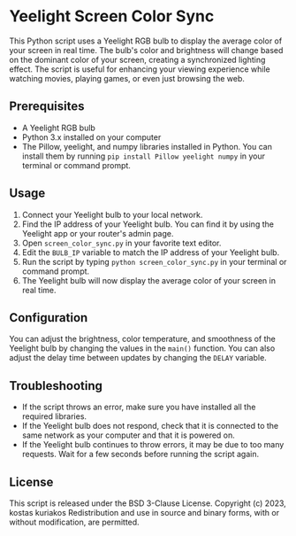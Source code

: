 # Yeelight Screen Color Sync

This Python script uses a Yeelight RGB bulb to display the average color of your screen in real time. The bulb's color and brightness will change based on the dominant color of your screen, creating a synchronized lighting effect. The script is useful for enhancing your viewing experience while watching movies, playing games, or even just browsing the web.

## Prerequisites

-   A Yeelight RGB bulb
-   Python 3.x installed on your computer
-   The Pillow, yeelight, and numpy libraries installed in Python. You can install them by running `pip install Pillow yeelight numpy` in your terminal or command prompt.

## Usage

1.  Connect your Yeelight bulb to your local network.
2.  Find the IP address of your Yeelight bulb. You can find it by using the Yeelight app or your router's admin page.
3.  Open `screen_color_sync.py` in your favorite text editor.
4.  Edit the `BULB_IP` variable to match the IP address of your Yeelight bulb.
5.  Run the script by typing `python screen_color_sync.py` in your terminal or command prompt.
6.  The Yeelight bulb will now display the average color of your screen in real time.

## Configuration

You can adjust the brightness, color temperature, and smoothness of the Yeelight bulb by changing the values in the `main()` function. You can also adjust the delay time between updates by changing the `DELAY` variable.

## Troubleshooting

-   If the script throws an error, make sure you have installed all the required libraries.
-   If the Yeelight bulb does not respond, check that it is connected to the same network as your computer and that it is powered on.
-   If the Yeelight bulb continues to throw errors, it may be due to too many requests. Wait for a few seconds before running the script again.

## License

This script is released under the BSD 3-Clause License.
Copyright (c) 2023, kostas kuriakos
Redistribution and use in source and binary forms, with or without
modification, are permitted.
